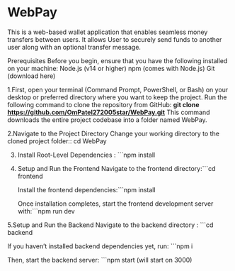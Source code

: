# WebPay
This is a web-based wallet application that enables seamless money transfers between users. It allows User  to securely send funds to another user along with an optional transfer message. 

Prerequisites
Before you begin, ensure that you have the following installed on your machine:
Node.js (v14 or higher)
npm (comes with Node.js)
Git (download here)

1.First, open your terminal (Command Prompt, PowerShell, or Bash) on your desktop or preferred directory where you want to keep the project.
  Run the following command to clone the repository from GitHub: **git clone https://github.com/OmPatel272005star/WebPay.git**
  This command downloads the entire project codebase into a folder named WebPay.
  
2.Navigate to the Project Directory
   Change your working directory to the cloned project folder:: cd WebPay
   
3. Install Root-Level Dependencies : ```npm install
   
4. Setup and Run the Frontend
   Navigate to the frontend directory:```cd frontend
   
   Install the frontend dependencies:```npm install
   
   Once installation completes, start the frontend development server with:```npm run dev
   
5.Setup and Run the Backend
  Navigate to the backend directory : ```cd backend
  
  If you haven’t installed backend dependencies yet, run: ```npm i 
  
  Then, start the backend server: ```npm start (will start on 3000)

   
